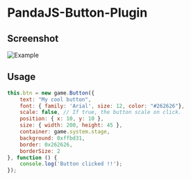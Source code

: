 # PandaJS-Button-Plugin

## Screenshot
![Example](http://i.imgur.com/PbXDHLk.png)

## Usage

```javascript
this.btn = new game.Button({
	text: "My cool button",
	font: { family: 'Arial', size: 12, color: "#262626"},
	scale: false, // If true, the button scale on click.
	position: { x: 10, y: 10 },
	size: { width: 200, height: 45 },
	container: game.system.stage,
	background: 0xffbd31,
	border: 0x262626,
	borderSize: 2
}, function () { 
	console.log('Button clicked !!');
});
```
